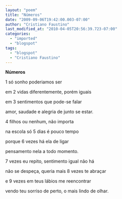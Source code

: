 ```yaml
---
layout: "poem"
title: "Números"
date: "2009-09-06T19:42:00.003-07:00"
author: "Cristiano Faustino"
last_modified_at: "2010-04-05T20:56:39.723-07:00"
categories:
  - "imported"
  - "blogspot"
tags:
  - "blogspot"
  - "Cristiano Faustino"
---
```


<span style="font-weight: bold;">Números

1 só sonho poderiamos ser

em 2 vidas diferentemente, porém iguais

em 3 sentimentos que pode-se falar

amor, saudade e alegria de junto se estar.

4 filhos ou nenhum, não importa

na escola só 5 dias é pouco tempo

porque 6 vezes há ela de ligar

pensamento nela a todo momento.

7 vezes eu repito, sentimento igual não há

não se despeça, queria mais 8 vezes te abraçar

e 9 vezes em teus lábios me reencontrar

vendo teu sorriso de perto, o mais lindo de olhar.